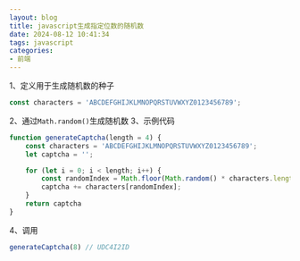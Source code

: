 ```yaml
---
layout: blog
title: javascript生成指定位数的随机数
date: 2024-08-12 10:41:34
tags: javascript
categories:
- 前端
---
```

1、定义用于生成随机数的种子
```js
const characters = 'ABCDEFGHIJKLMNOPQRSTUVWXYZ0123456789';
```
2、通过`Math.random()`生成随机数
3、示例代码
```js
function generateCaptcha(length = 4) {
    const characters = 'ABCDEFGHIJKLMNOPQRSTUVWXYZ0123456789';
    let captcha = '';

    for (let i = 0; i < length; i++) {
        const randomIndex = Math.floor(Math.random() * characters.length);
        captcha += characters[randomIndex];
    }
    return captcha
}
```
4、调用
```js
generateCaptcha(8) // UDC4I2ID
```